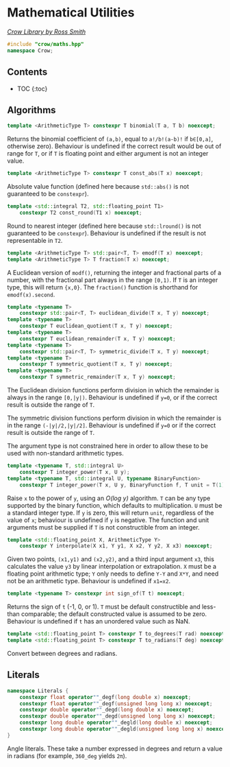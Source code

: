 # Mathematical Utilities

_[Crow Library by Ross Smith](index.html)_

```c++
#include "crow/maths.hpp"
namespace Crow;
```

## Contents

* TOC
{:toc}

## Algorithms

```c++
template <ArithmeticType T> constexpr T binomial(T a, T b) noexcept;
```

Returns the binomial coefficient of `(a,b)`, equal to `a!/b!(a-b)!` if
`b∈[0,a]`, otherwise zero). Behaviour is undefined if the correct result would
be out of range for `T`, or if `T` is floating point and either argument is
not an integer value.

```c++
template <ArithmeticType T> constexpr T const_abs(T x) noexcept;
```

Absolute value function (defined here because `std::abs()` is not guaranteed
to be `constexpr`).

```c++
template <std::integral T2, std::floating_point T1>
    constexpr T2 const_round(T1 x) noexcept;
```

Round to nearest integer (defined here because `std::lround()` is not
guaranteed to be `constexpr`). Behaviour is undefined if the result is not
representable in `T2`.

```c++
template <ArithmeticType T> std::pair<T, T> emodf(T x) noexcept;
template <ArithmeticType T> T fraction(T x) noexcept;
```

A Euclidean version of `modf()`, returning the integer and fractional parts of
a number, with the fractional part always in the range `[0,1)`. If `T` is an
integer type, this will return `{x,0}`. The `fraction()` function is
shorthand for `emodf(x).second`.

```c++
template <typename T>
    constexpr std::pair<T, T> euclidean_divide(T x, T y) noexcept;
template <typename T>
    constexpr T euclidean_quotient(T x, T y) noexcept;
template <typename T>
    constexpr T euclidean_remainder(T x, T y) noexcept;
template <typename T>
    constexpr std::pair<T, T> symmetric_divide(T x, T y) noexcept;
template <typename T>
    constexpr T symmetric_quotient(T x, T y) noexcept;
template <typename T>
    constexpr T symmetric_remainder(T x, T y) noexcept;
```

The Euclidean division functions perform division in which the remainder is
always in the range `[0,|y|)`. Behaviour is undefined if `y=0`, or if the
correct result is outside the range of `T`.

The symmetric division functions perform division in which the remainder is in
the range `(-|y|/2,|y|/2]`. Behaviour is undefined if `y=0` or if the correct
result is outside the range of `T`.

The argument type is not constrained here in order to allow these to be used
with non-standard arithmetic types.

```c++
template <typename T, std::integral U>
    constexpr T integer_power(T x, U y);
template <typename T, std::integral U, typename BinaryFunction>
    constexpr T integer_power(T x, U y, BinaryFunction f, T unit = T(1));
```

Raise `x` to the power of `y`, using an _O(log y)_ algorithm. `T` can be any
type supported by the binary function, which defaults to multiplication. `U`
must be a standard integer type. If `y` is zero, this will return `unit`,
regardless of the value of `x`; behaviour is undefined if `y` is negative.
The function and unit arguments must be supplied if `T` is not constructible
from an integer.

```c++
template <std::floating_point X, ArithmeticType Y>
    constexpr Y interpolate(X x1, Y y1, X x2, Y y2, X x3) noexcept;
```

Given two points, `(x1,y1)` and `(x2,y2)`, and a third input argument `x3`,
this calculates the value `y3` by linear interpolation or extrapolation. `X`
must be a floating point arithmetic type; `Y` only needs to define `Y-Y` and
`X*Y`, and need not be an arithmetic type. Behaviour is undefined if `x1=x2`.

```c++
template <typename T> constexpr int sign_of(T t) noexcept;
```

Returns the sign of `t` (-1, 0, or 1). `T` must be default constructible and
less-than comparable; the default constructed value is assumed to be zero.
Behaviour is undefined if `t` has an unordered value such as NaN.

```c++
template <std::floating_point T> constexpr T to_degrees(T rad) noexcept;
template <std::floating_point T> constexpr T to_radians(T deg) noexcept;
```

Convert between degrees and radians.

## Literals

```c++
namespace Literals {
    constexpr float operator""_degf(long double x) noexcept;
    constexpr float operator""_degf(unsigned long long x) noexcept;
    constexpr double operator""_degd(long double x) noexcept;
    constexpr double operator""_degd(unsigned long long x) noexcept;
    constexpr long double operator""_degld(long double x) noexcept;
    constexpr long double operator""_degld(unsigned long long x) noexcept;
}
```

Angle literals. These take a number expressed in degrees and return a value in
radians (for example, `360_deg` yields `2π`).
